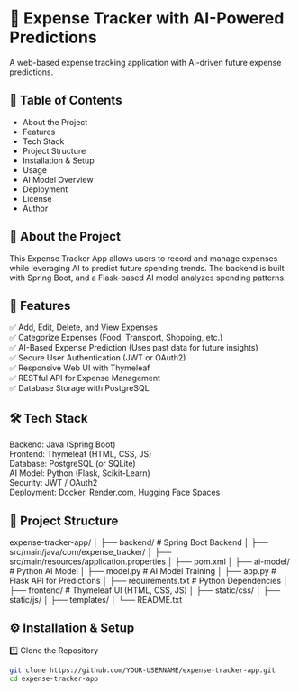 📌 Expense Tracker with AI-Powered Predictions
=============================================

A web-based expense tracking application with AI-driven future expense predictions.

📖 Table of Contents
---------------------
- About the Project
- Features
- Tech Stack
- Project Structure
- Installation & Setup
- Usage
- AI Model Overview
- Deployment
- License
- Author

📌 About the Project
--------------------
This Expense Tracker App allows users to record and manage expenses while leveraging AI to predict future spending trends. 
The backend is built with Spring Boot, and a Flask-based AI model analyzes spending patterns.

🚀 Features
------------
✅ Add, Edit, Delete, and View Expenses  
✅ Categorize Expenses (Food, Transport, Shopping, etc.)  
✅ AI-Based Expense Prediction (Uses past data for future insights)  
✅ Secure User Authentication (JWT or OAuth2)  
✅ Responsive Web UI with Thymeleaf  
✅ RESTful API for Expense Management  
✅ Database Storage with PostgreSQL  

🛠️ Tech Stack
--------------
Backend: Java (Spring Boot)  
Frontend: Thymeleaf (HTML, CSS, JS)  
Database: PostgreSQL (or SQLite)  
AI Model: Python (Flask, Scikit-Learn)  
Security: JWT / OAuth2  
Deployment: Docker, Render.com, Hugging Face Spaces  

📂 Project Structure
---------------------
expense-tracker-app/
│
├── backend/                  # Spring Boot Backend
│   ├── src/main/java/com/expense_tracker/
│   ├── src/main/resources/application.properties
│   ├── pom.xml
│
├── ai-model/                  # Python AI Model
│   ├── model.py                # AI Model Training
│   ├── app.py                  # Flask API for Predictions
│   ├── requirements.txt         # Python Dependencies
│
├── frontend/                  # Thymeleaf UI (HTML, CSS, JS)
│   ├── static/css/
│   ├── static/js/
│   ├── templates/
│
└── README.txt

⚙️ Installation & Setup
-----------------------
1️⃣ Clone the Repository
```sh
git clone https://github.com/YOUR-USERNAME/expense-tracker-app.git
cd expense-tracker-app
